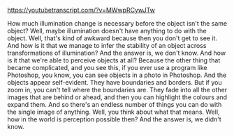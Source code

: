 https://youtubetranscript.com/?v=MWwpRCywJTw

 How much illumination change is necessary before the object isn't the same object? Well, maybe illumination doesn't have anything to do with the object. Well, that's kind of awkward because then you don't get to see it. And how is it that we manage to infer the stability of an object across transformations of illumination? And the answer is, we don't know. And how is it that we're able to perceive objects at all? Because the other thing that became complicated, and you see this, if you ever use a program like Photoshop, you know, you can see objects in a photo in Photoshop. And the objects appear self-evident. They have boundaries and borders. But if you zoom in, you can't tell where the boundaries are. They fade into all the other images that are behind or ahead, and then you can highlight the colours and expand them. And so there's an endless number of things you can do with the single image of anything. Well, you think about what that means. Well, how in the world is perception possible then? And the answer is, we didn't know.